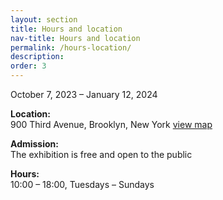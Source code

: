 ```yaml
---
layout: section
title: Hours and location
nav-title: Hours and location
permalink: /hours-location/
description:
order: 3
---
```


<div class="font-sans-sm tablet:font-sans-md display-inline-block radius-sm">
  <p>October 7, 2023 – January 12, 2024</p>

  <p><strong>Location:</strong><br/>900 Third Avenue, Brooklyn, New York <a class="padding-x-1 text-no-underline" href="https://www.google.com/maps/place/Chiesa+di+Santa+Maria+delle+Penitenti/@45.4466971,12.3191778,15z/data=!4m5!3m4!1s0x0:0x437fff37a25c9ba4!8m2!3d45.4466971!4d12.3191778?shorturl=1"><span class="hover:border-bottom-2px">view map</span> <i class="fas fa-map-marked-alt"></i></a></p>

  <p><strong>Admission:</strong><br/>The exhibition is free and open to the public</p>

  <p><strong>Hours:</strong><br/>10:00 – 18:00, Tuesdays – Sundays</p>

</div>
